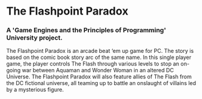 # The Flashpoint Paradox
### A 'Game Engines and the Principles of Programming' University project.
The Flashpoint Paradox is an arcade beat ‘em up game for PC. The story is based on the comic book story arc of the same name. In this single player game, the player controls The Flash through various levels to stop an on-going war between Aquaman and Wonder Woman in an altered DC Universe. The Flashpoint Paradox will also feature allies of The Flash from the DC fictional universe, all teaming up to battle an onslaught of villains led by a mysterious figure.
